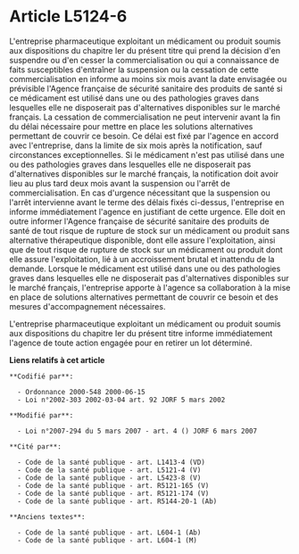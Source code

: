 # Article L5124-6

L'entreprise pharmaceutique exploitant un médicament ou produit soumis aux dispositions du chapitre Ier du présent titre qui
prend la décision d'en suspendre ou d'en cesser la commercialisation ou qui a connaissance de faits susceptibles d'entraîner
la suspension ou la cessation de cette commercialisation en informe au moins six mois avant la date envisagée ou prévisible
l'Agence française de sécurité sanitaire des produits de santé si ce médicament est utilisé dans une ou des pathologies
graves dans lesquelles elle ne disposerait pas d'alternatives disponibles sur le marché français. La cessation de
commercialisation ne peut intervenir avant la fin du délai nécessaire pour mettre en place les solutions alternatives
permettant de couvrir ce besoin. Ce délai est fixé par l'agence en accord avec l'entreprise, dans la limite de six mois après
la notification, sauf circonstances exceptionnelles. Si le médicament n'est pas utilisé dans une ou des pathologies graves
dans lesquelles elle ne disposerait pas d'alternatives disponibles sur le marché français, la notification doit avoir lieu au
plus tard deux mois avant la suspension ou l'arrêt de commercialisation. En cas d'urgence nécessitant que la suspension ou
l'arrêt intervienne avant le terme des délais fixés ci-dessus, l'entreprise en informe immédiatement l'agence en justifiant
de cette urgence. Elle doit en outre informer l'Agence française de sécurité sanitaire des produits de santé de tout risque
de rupture de stock sur un médicament ou produit sans alternative thérapeutique disponible, dont elle assure l'exploitation,
ainsi que de tout risque de rupture de stock sur un médicament ou produit dont elle assure l'exploitation, lié à un
accroissement brutal et inattendu de la demande. Lorsque le médicament est utilisé dans une ou des pathologies graves dans
lesquelles elle ne disposerait pas d'alternatives disponibles sur le marché français, l'entreprise apporte à l'agence sa
collaboration à la mise en place de solutions alternatives permettant de couvrir ce besoin et des mesures d'accompagnement
nécessaires.

L'entreprise pharmaceutique exploitant un médicament ou produit soumis aux dispositions du chapitre Ier du présent titre
informe immédiatement l'agence de toute action engagée pour en retirer un lot déterminé.

**Liens relatifs à cet article**

	**Codifié par**:

	  - Ordonnance 2000-548 2000-06-15
	  - Loi n°2002-303 2002-03-04 art. 92 JORF 5 mars 2002

	**Modifié par**:

	  - Loi n°2007-294 du 5 mars 2007 - art. 4 () JORF 6 mars 2007

	**Cité par**:

	  - Code de la santé publique - art. L1413-4 (VD)
	  - Code de la santé publique - art. L5121-4 (V)
	  - Code de la santé publique - art. L5423-8 (V)
	  - Code de la santé publique - art. R5121-165 (V)
	  - Code de la santé publique - art. R5121-174 (V)
	  - Code de la santé publique - art. R5144-20-1 (Ab)

	**Anciens textes**:

	  - Code de la santé publique - art. L604-1 (Ab)
	  - Code de la santé publique - art. L604-1 (M)
